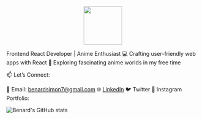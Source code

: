 <div id="header" align="center">
  <img src="https://media.giphy.com/media/M9gbBd9nbDrOTu1Mqx/giphy.gif" width="100"/>
</div>

Frontend React Developer | Anime Enthusiast
💻 Crafting user-friendly web apps with React
💙 Exploring fascinating anime worlds in my free time

📫 Let’s Connect:

📧 Email: benardsimon7@gmail.com
🌐 [LinkedIn](https://www.linkedin.com/in/benard-simon-181413244/)
🐦 Twitter
📸 Instagram
Portfolio:

![Benard's GitHub stats](https://github-readme-stats.vercel.app/api?username=BigBen-7&show_icons=true&theme=radical)
<!---
BigBen-7/BigBen-7 is a ✨ special ✨ repository because its `README.md` (this file) appears on your GitHub profile.
You can click the Preview link to take a look at your changes.
--->
